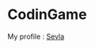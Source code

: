 # CodinGame

My profile : [Sevla](https://www.codingame.com/profile/c06f9bc5409590c07a7fb561673ba90f0911735)